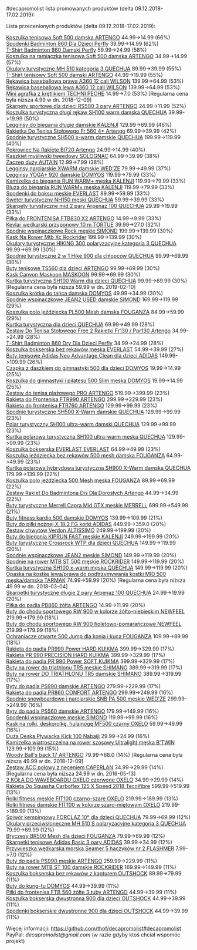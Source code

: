 #decapromolist lista promowanych produktów (delta 09.12.2018-17.02.2019):


Lista przecenionych produktów (delta 09.12.2018-17.02.2019):

[Koszulka tenisowa Soft 500 damska ARTENGO](http://www.decathlon.pl/t-shirt-soft-500-szaro-czarny-id_8372264.html) 44.99->14.99 (66%)  
[Spodenki Badminton 860 Dla Dzieci  Perfly](http://www.decathlon.pl/spodenki-860-jr-granat-id_8386288.html) 39.99->14.99 (62%)  
[T-Shirt Badminton 860 Damski Perfly](http://www.decathlon.pl/t-shirt-860-jasnonieb-id_8386260.html) 59.99->24.99 (58%)  
[Koszulka na ramiączka tenisowa Soft 500 damska ARTENGO](http://www.decathlon.pl/koszulka-soft-500-szary-melan-id_8372203.html) 34.99->14.99 (57%)  
[Okulary turystyczne MH 510 kategoria 3 QUECHUA](http://www.decathlon.pl/okulary-mh-510-kat3-id_8382423.html) 89.99->39.99 (55%)  
[T-Shirt tenisowy Soft 500 damski ARTENGO](http://www.decathlon.pl/t-shirt-soft-500-bordo-id_8372301.html) 44.99->19.99 (55%)  
[Rękawica baseballowa prawa A360 12 cali WILSON](http://www.decathlon.pl/rkawica-a360-12-cali-id_8407804.html) 139.99->64.99 (53%)  
[Rękawica baseballowa lewa A360 12 cali WILSON](http://www.decathlon.pl/rkawica-a360-12-cali-id_8407805.html) 139.99->64.99 (53%)  
[Mini agrafka z krętlikiem TECHNI PECHE](http://www.decathlon.pl/miniagrafka-z-krtlikiem-id_8305182.html) 14.99->7.0 (53%) [Regularna cena była niższa 4.99 w dn. 2018-12-09]  
[Skarpety sportowe dla dzieci RS500 3 pary ARTENGO](http://www.decathlon.pl/skarpety-rs500-jr-x3--id_8372784.html) 24.99->11.99 (52%)  
[Koszulka turystyczna długi rękaw SH100 warm damska QUECHUA](http://www.decathlon.pl/koszulka-d-rkaw-sh100-warm-id_8502075.html) 39.99->19.99 (50%)  
[Legginsy do biegania długie damskie KALENJI](http://www.decathlon.pl/legginsy-id_8367362.html) 129.99->69.99 (46%)  
[Rakietka Do Tenisa Stołowego Fr 560 4* Artengo](http://www.decathlon.pl/rakietka-fr560-4-id_8373075.html) 69.99->39.99 (42%)  
[Spodnie turystyczne SH500 x-warm damskie QUECHUA](http://www.decathlon.pl/spodnie-sh500-x-warm-damskie-ciepe-id_8522450.html) 199.99->119.99 (40%)  
[Pokrowiec Na Rakietę Bl720  Artengo](http://www.decathlon.pl/pokrowiec-bl720-nieb-czarny-id_8396541.html) 24.99->14.99 (40%)  
[Kaszkiet myśliwski tweedowy SOLOGNAC](http://www.decathlon.pl/kaszkiet-myliwski-tweedowy-id_8366538.html) 64.99->39.99 (38%)  
[Zaczep duży  AUTAIN](http://www.decathlon.pl/zaczep-duy--id_8114186.html) 12.99->7.99 (38%)  
[Legginsy narciarskie XWARM damskie WED'ZE](http://www.decathlon.pl/legginsy-narciarskie-termoaktywne-xwarm-id_8371590.html) 79.99->49.99 (37%)  
[Legginsy YOGA+ 920 damskie DOMYOS](http://www.decathlon.pl/legginsy-yoga-920-id_8483987.html) 119.99->79.99 (33%)  
[Kamizelka do biegania RUN WARM+ męska KALENJI](http://www.decathlon.pl/kamizelka-run-warm--id_8502765.html) 119.99->79.99 (33%)  
[Bluza do biegania RUN WARM+ męska KALENJI](http://www.decathlon.pl/bluza-run-warm-id_8517244.html) 119.99->79.99 (33%)  
[Spodenki do boksu męskie EVERLAST](http://www.decathlon.pl/spodenki-everlast-id_8388847.html) 89.99->59.99 (33%)  
[Sweter turystyczny NH150 męski QUECHUA](http://www.decathlon.pl/sweter-turystyczny-mski-arpenaz-100--id_8226832.html) 59.99->39.99 (33%)  
[Skarpety turystyczne mid 2 pary Arpenaz 100  QUECHUA](http://www.decathlon.pl/arpenaz-100-x2-pary-id_8384550.html) 29.99->19.99 (33%)  
[Piłka do FRONTENISA FTB830 X2  ARTENGO](http://www.decathlon.pl/pika-frontenis-ftb830-x2-o-id_8530266.html) 14.99->9.99 (33%)  
[Kevlar wędkarski przyponowy 10 m TORTUE](http://www.decathlon.pl/kevlar-wdkarski-przyponowy-10m--id_1588608.html) 39.99->27.0 (32%)  
[Spodnie wspinaczkowe Rock męskie SIMOND](http://www.decathlon.pl/spodnie-rock-niebieskie-id_8386897.html) 199.99->139.99 (30%)  
[Kask Na Rower Mtb Xc Rockrider](http://www.decathlon.pl/kask-mtb-xc-id_8403007.html) 199.99->139.99 (30%)  
[Okulary turystyczne HIKING 300 polaryzacyjne kategoria 3 QUECHUA](http://www.decathlon.pl/okulary-hiking-300-pola-kat3-id_8329384.html) 99.99->69.99 (30%)  
[Spodnie turystyczne 2 w 1 Hike 900 dla chłopców QUECHUA](http://www.decathlon.pl/spodnie-hike-900-dla-chopcow-id_8355994.html) 99.99->69.99 (30%)  
[Buty tenisowe TS560 dla dzieci ARTENGO](http://www.decathlon.pl/buty-ts560-jr-szaro-ro-id_8374040.html) 99.99->69.99 (30%)  
[Kask Canyon Maskoon MASKOON](http://www.decathlon.pl/kask-canyon-maskoon-id_8392873.html) 99.99->69.99 (30%)  
[Kurtka turystyczna SH100 Warm dla dzieci QUECHUA](http://www.decathlon.pl/kurtka-sh100-warm-dla-dzieci-id_8504377.html) 99.99->69.99 (30%) [Regularna cena była niższa 59.99 w dn. 2019-02-10]  
[Koszulka krótka do tańca damska DOMYOS](http://www.decathlon.pl/koszulka-krotka-id_8405557.html) 49.99->34.99 (30%)  
[Spodnie wspinaczkowe JEAN2 USED damskie SIMOND](http://www.decathlon.pl/spodnie-wspinaczkowe-jean2-use-id_8359254.html) 169.99->119.99 (29%)  
[Koszulka polo jeździecka PL500 Mesh damska  FOUGANZA](http://www.decathlon.pl/koszulka-polo-pl500-mesh-sz-gr-id_8501218.html) 84.99->59.99 (29%)  
[Kurtka turystyczna dla dzieci QUECHUA](http://www.decathlon.pl/kurtka-mh500-dla-dzieci-id_8500859.html) 69.99->49.99 (28%)  
[Zestaw Do Tenisa Stołowego Free 2 Rakietki Fr130 / Ppr130 Artengo](http://www.decathlon.pl/zestaw-2-rakietek-ppr130-id_8379292.html) 34.99->24.99 (28%)  
[T-Shirt Badminton 860 Dry Dla Dzieci  Perfly](http://www.decathlon.pl/t-shirt-860-jr-jasnonieb-id_8405363.html) 34.99->24.99 (28%)  
[Koszulka bokserska bez rękawów męska EVERLAST](http://www.decathlon.pl/koszulka-choice-of-champion-id_8388846.html) 54.99->39.99 (27%)  
[Buty tenisowe Adidas Neo Advantage Clean dla dzieci ADIDAS](http://www.decathlon.pl/buty-adidas-advantage-clean-jr-id_8365358.html) 149.99->109.99 (26%)  
[Czapka z daszkiem do gimnastyki 500 dla dzieci DOMYOS](http://www.decathlon.pl/czapka-z-daszkiem-500-id_8489999.html) 19.99->14.99 (25%)  
[Koszulka do gimnastyki i pilatesu 500 Slim męska DOMYOS](http://www.decathlon.pl/koszulka-500-slim-id_8505926.html) 19.99->14.99 (25%)  
[Zestaw do tenisa plażowego PRO ARTENGO](http://www.decathlon.pl/zestaw-do-tenisa-plaowego-pro-id_8281866.html) 519.99->399.99 (23%)  
[Rakieta do Frontenisa FTR990 ARTENGO](http://www.decathlon.pl/rakieta-do-frontenisa-ftr990-id_8374326.html) 299.99->229.99 (23%)  
[Rakieta do frontenisa FTR760 ARTENGO](http://www.decathlon.pl/rakieta-ftr-760-czarno-zielona-id_8353406.html) 129.99->99.99 (23%)  
[Spodnie turystyczne SH500 X-Warm damskie QUECHUA](http://www.decathlon.pl/spodnie-sh500-x-warm-damskie-id_8492739.html) 129.99->99.99 (23%)  
[Polar turystyczny SH100 ultra-warm damski QUECHUA](http://www.decathlon.pl/polar-sh100-u-warm--id_8502346.html) 129.99->99.99 (23%)  
[Kurtka polarowa turystyczna SH100 ultra-warm męska QUECHUA](http://www.decathlon.pl/kurtka-polarowa-sh100-u-warm--id_8502560.html) 129.99->99.99 (23%)  
[Koszulka bokserska EVERLAST EVERLAST](http://www.decathlon.pl/koszulka-everlast-id_8406100.html) 64.99->49.99 (23%)  
[Koszulka jeździecka bez rękawów 500 mesh damska FOUGANZA](http://www.decathlon.pl/koszulka-b-rk-500-mesh-turk-id_8485782.html) 64.99->49.99 (23%)  
[Kurtka polarowa hybrydowa turystyczna SH900 X-Warm damska QUECHUA](http://www.decathlon.pl/kurtka-polarowa-sh900-x-warm--id_8397776.html) 179.99->139.99 (22%)  
[Koszulka polo jeździecka 500 Mesh męska FOUGANZA](http://www.decathlon.pl/koszulka-polo-500-mesh-szar-br-id_8383341.html) 89.99->69.99 (22%)  
[Zestaw Rakiet Do Badmintona Dis Dla Dorosłych Artengo](http://www.decathlon.pl/zestaw-dis-nieb-czerwony-id_8371979.html) 44.99->34.99 (22%)  
[Buty turystyczne Merrell Capra Mid GTX męskie MERRELL](http://www.decathlon.pl/buty-merrell-capra-gtx-mskie-id_8408949.html) 699.99->549.99 (21%)  
[Buty fitness kardio 500 damskie DOMYOS](http://www.decathlon.pl/buty-fitness-kardio-500-id_8484797.html) 139.99->109.99 (21%)  
[Buty do piłki nożnej X 18.2 FG korki ADIDAS](http://www.decathlon.pl/buty-x-182-fg-id_8514355.html) 449.99->359.0 (20%)  
[Zestaw chwytów Verdon ALTISSIMO](http://www.decathlon.pl/zestaw-chwytow-verdon-id_6210044.html) 249.99->199.99 (20%)  
[Buty do biegania KIPRUN FAST męskie KALENJI](http://www.decathlon.pl/buty-kiprun-fast-id_8488068.html) 249.99->199.99 (20%)  
[Buty turystyczne Crossrock WTP dla dzieci  QUECHUA](http://www.decathlon.pl/buty-turystyczne-niskie-dla-dzieci-crossrock-quechua-id_8328377.html) 149.99->119.99 (20%)  
[Spodnie wspinaczkowe JEAN2 męskie SIMOND](http://www.decathlon.pl/spodnie-wspinaczkowe-jean2--id_8386823.html) 149.99->119.99 (20%)  
[Spodnie na rower MTB ST 500 męskie ROCKRIDER](http://www.decathlon.pl/spodnie-mtb-st-500-id_8405436.html) 149.99->119.99 (20%)  
[Kurtka turystyczna SH100 x-warm męska QUECHUA](http://www.decathlon.pl/kurtka-sh100-x-warm-mska-id_8502535.html) 149.99->119.99 (20%)  
[Opaska na kostkę lewa/prawa do podtrzymywania kostki MID 500 męska/damska TARMAK](http://www.decathlon.pl/opaska-na-kostk-mid-500-id_8334534.html) 74.99->59.99 (20%) [Regularna cena była niższa 49.99 w dn. 2018-03-04]  
[Skarpetki turystyczne długie 2 pary Arpenaz 100 QUECHUA](http://www.decathlon.pl/arpenaz-100-dugie-2-pary-id_8493498.html) 24.99->19.99 (20%)  
[Piłka do padla PB860 żółta  ARTENGO](http://www.decathlon.pl/pika-do-padla-pb860-ota--id_8331187.html) 14.99->11.99 (20%)  
[Buty do chodu sportowego RW 900 w kolorze żółto-niebieskim NEWFEEL](http://www.decathlon.pl/rw-900-oto-niebieskie-id_8403073.html) 219.99->179.99 (18%)  
[Buty do chodu sportowego RW 900 fioletowo-pomarańczowe NEWFEEL](http://www.decathlon.pl/rw-900-fiolet-pomaracz-id_8515354.html) 219.99->179.99 (18%)  
[Ochraniacze otwarte 500 Jump dla konia i kuca  FOUGANZA](http://www.decathlon.pl/ochraniacze-otwarte-500-bordo-id_8543460.html) 109.99->89.99 (18%)  
[Rakieta do padla PR990 Power HARD KUIKMA](http://www.decathlon.pl/rakieta-pr990-power-hard-id_8373328.html) 399.99->329.99 (17%)  
[Rakieta PR 990 PRECISION HARD KUIKMA](http://www.decathlon.pl/pr990-precision-hard-id_8373358.html) 399.99->329.99 (17%)  
[Rakieta do padla PR 990 Power SOFT  KUIKMA](http://www.decathlon.pl/rakieta-pr-990-power-soft--id_8487611.html) 399.99->329.99 (17%)  
[Buty na rower do triathlonu TR5 męskie SHIMANO](http://www.decathlon.pl/buty-na-rower-tri-tr5-biae-id_8404394.html) 389.99->319.99 (17%)  
[Buty na rower DO TRIATHLONU TR5 damskie SHIMANO](http://www.decathlon.pl/buty-na-rower-tri-tr5-id_8404395.html) 389.99->319.99 (17%)  
[Byty do padla PS990 damskie ARTENGO](http://www.decathlon.pl/buty-ps990-ro-czarne-id_8510139.html) 279.99->229.99 (17%)  
[Rakieta do padla PR860 CONFORT ARTENGO](http://www.decathlon.pl/rakieta-pr860-confort-nieb-zie-id_8340540.html) 299.99->249.99 (16%)  
[Spodnie snowboardowe i narciarskie SNB PA 500 męskie WED'ZE](http://www.decathlon.pl/spodnie-snb-pa-500--id_8494522.html) 299.99->249.99 (16%)  
[Byty do padla PS560 damskie ARTENGO](http://www.decathlon.pl/buty-ps560-niebieskie-id_8373422.html) 179.99->149.99 (16%)  
[Spodenki wspinaczkowe męskie SIMOND](http://www.decathlon.pl/spodenki-wspinaczkowe-niebiesk-id_8386827.html) 119.99->99.99 (16%)  
[Kask na rolki, deskorolkę, hulajnogę MF500 czarny OXELO](http://www.decathlon.pl/mf500-czarny-id_8494818.html) 59.99->49.99 (16%)  
[Duża Deska Pływacka Kick 100 Nabaiji](http://www.decathlon.pl/dua-deska-kick-100-id_8403695.html) 29.99->24.99 (16%)  
[Kamizelka wiatroszczelna na rower szosowy Ultralight męska B'TWIN](http://www.decathlon.pl/kamizelka-wiatroszczelna-id_8517115.html) 129.99->109.99 (15%)  
[Woody Ball's back 17 ARTENGO](http://www.decathlon.pl/woody-balls-back-17-id_8388349.html) 79.99->68.0 (14%) [Regularna cena była niższa 49.99 w dn. 2018-12-09]  
[Zestaw ACC połowy z nęceniem CAPERLAN](http://www.decathlon.pl/zestaw-acc-poowy-z-nceniem-id_8207424.html) 34.99->29.99 (14%) [Regularna cena była niższa 24.99 w dn. 2016-05-13]  
[2 KOŁA DO WAVEBOARDU OXELO czerwone OXELO](http://www.decathlon.pl/2-koa-do-waveboardu-oxelo-id_8270181.html) 34.99->29.99 (14%)  
[Rakieta Do Squasha Carboflex 125 X Speed 2018 Tecnifibre](http://www.decathlon.pl/r-carboflex-125-x-speed-2018-id_8518683.html) 599.99->519.99 (13%)  
[Rolki fitness męskie FIT100 czarno-szare OXELO](http://www.decathlon.pl/fit100-mskie-czarno-szare-id_8494893.html) 219.99->189.99 (13%)  
[Rolki fitness damskie FIT100 w kolorze szaro-miętowym OXELO](http://www.decathlon.pl/rolki-fit100-damskie-mitowe-id_8494894.html) 219.99->189.99 (13%)  
[Śpiwór kempingowy FORCLAZ 10° dla dzieci QUECHUA](http://www.decathlon.pl/piwor-forclaz-10-dla-dzieci-id_8355746.html) 79.99->69.99 (12%)  
[Okulary przeciwsłoneczne MH 510 S polaryzacyjne kategoria 3 QUECHUA](http://www.decathlon.pl/okulary-mh-510-s-pola-kat3-id_8396701.html) 79.99->69.99 (12%)  
[Bryczesy BR500 Mesh dla dzieci FOUGANZA](http://www.decathlon.pl/bryczesy-br500-mesh-szaro-gran-id_8486219.html) 79.99->69.99 (12%)  
[Skarpetki tenisowe Adidas Basic 3 pary ADIDAS](http://www.decathlon.pl/skarpety-tenis-adidas-basic-x3-id_8150414.html) 39.99->34.99 (12%)  
[Przywieszka wędkarska morska Seamer 5 haczyków nr 2 FLASHMER](http://www.decathlon.pl/przywieszki-morskie-wdkarskie-seamer-nr-2-id_6218479.html) 7.99->7.0 (12%)  
[Buty do padla PS990 męskie ARTENGO](http://www.decathlon.pl/buty-ps990-ote-id_8510138.html) 259.99->229.99 (11%)  
[Buty na rower MTB ST 100 damskie ROCKRIDER](http://www.decathlon.pl/buty-mtb-st-100-w-id_8500654.html) 169.99->149.99 (11%)  
[Koszulka bokserska bez rękawów z kapturem OUTSHOCK](http://www.decathlon.pl/koszulka-bez-rkawow-bokserska-id_8367921.html) 89.99->79.99 (11%)  
[Buty do kung-fu DOMYOS](http://www.decathlon.pl/buty-do-kung-fu-id_3197315.html) 44.99->39.99 (11%)  
[Piłki do frontenisa FTB 560 żółte 3 tuby  ARTENGO](http://www.decathlon.pl/piki-ftb-560-2-id_8398033.html) 44.99->39.99 (11%)  
[Koszulka bokserska dwustronna 900 dla dzieci OUTSHOCK](http://www.decathlon.pl/koszulka-dwustronna-900-jr--id_8511408.html) 44.99->39.99 (11%)  
[Spodenki bokserskie dwustronne 900 dla dzieci OUTSHOCK](http://www.decathlon.pl/spodenki-900-dwustronne-id_8511410.html) 44.99->39.99 (11%)  

Więcej informacji: https://github.com/thof/decapromolist#decapromolist  
PayPal: _decapromolist@gmail.com_ (w razie gdyby ktoś chciał wspomóc projekt)  
